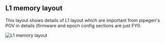 ## L1 memory layout

This layout shows details of L1 layout which are important from pipegen's POV in details (firmware and epoch config
sections are just FYI).

![L1 memory layout](docs/l1_memory_layout.png)
